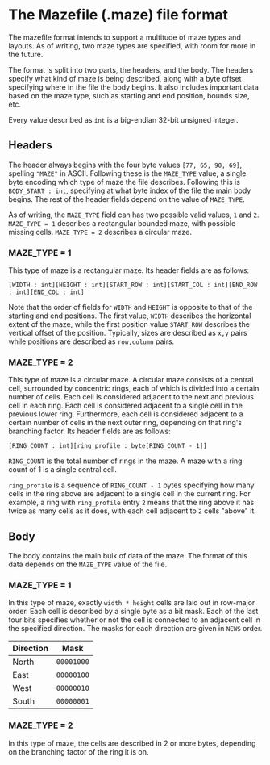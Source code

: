 # The Mazefile (.maze) file format

The mazefile format intends to support a multitude of maze types and layouts. As of writing, two maze types are specified, with room for more in the future.

The format is split into two parts, the headers, and the body. The headers specify what kind of maze is being described, along with a byte offset specifying where in the file the body begins. It also includes important data based on the maze type, such as starting and end position, bounds size, etc.

Every value described as `int` is a big-endian 32-bit unsigned integer.

## Headers

The header always begins with the four byte values `[77, 65, 90, 69]`, spelling `"MAZE"` in ASCII. Following these is the `MAZE_TYPE` value, a single byte encoding which type of maze the file describes. Following this is `BODY_START : int`, specifying at what byte index of the file the main body begins. The rest of the header fields depend on the value of `MAZE_TYPE`.

As of writing, the `MAZE_TYPE` field can has two possible valid values, `1` and `2`. `MAZE_TYPE = 1` describes a rectangular bounded maze, with possible missing cells. `MAZE_TYPE = 2` describes a circular maze. 

### MAZE_TYPE = 1

This type of maze is a rectangular maze. Its header fields are as follows:

`[WIDTH : int][HEIGHT : int][START_ROW : int][START_COL : int][END_ROW : int][END_COL : int]`

Note that the order of fields for `WIDTH` and `HEIGHT` is opposite to that of the starting and end positions. The first value, `WIDTH` describes the horizontal extent of the maze, while the first position value `START_ROW` describes the vertical offset of the position. Typically, sizes are described as `x,y` pairs while positions are described as `row,column` pairs.

### MAZE_TYPE = 2

This type of maze is a circular maze. A circular maze consists of a central cell, surrounded by concentric rings, each of which is divided into a certain number of cells. Each cell is considered adjacent to the next and previous cell in each ring. Each cell is considered adjacent to a single cell in the previous lower ring. Furthermore, each cell is considered adjacent to a certain number of cells in the next outer ring, depending on that ring's branching factor. Its header fields are as follows:

`[RING_COUNT : int][ring_profile : byte[RING_COUNT - 1]]`

`RING_COUNT` is the total number of rings in the maze. A maze with a ring count of 1 is a single central cell.

`ring_profile` is a sequence of `RING_COUNT - 1` bytes specifying how many cells in the ring above are adjacent to a single cell in the current ring. For example, a ring with `ring_profile` entry `2` means that the ring above it has twice as many cells as it does, with each cell adjacent to `2` cells "above" it.

## Body

The body contains the main bulk of data of the maze. The format of this data depends on the `MAZE_TYPE` value of the file.

### MAZE_TYPE = 1

In this type of maze, exactly `width * height` cells are laid out in row-major order. Each cell is described by a single byte as a bit mask. Each of the last four bits specifies whether or not the cell is connected to an adjacent cell in the specified direction. The masks for each direction are given in `NEWS` order. 

| Direction | Mask |
| - | - |
| North | `00001000` |
| East | `00000100` |
| West | `00000010` |
|South | `00000001` |

### MAZE_TYPE = 2

In this type of maze, the cells are described in 2 or more bytes, depending on the branching factor of the ring it is on. 